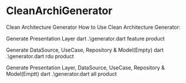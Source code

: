 # CleanArchiGenerator
Clean Architecture Generator 
How to Use Clean Architecture Generator:

Generate Presentation Layer
dart .\generator.dart feature product

Generate DataSource, UseCase, Repository & Model(Empty)
dart .\generator.dart rdu product

Generate Presentation Layer, DataSource, UseCase, Repository & Model(Emptt)
dart .\generator.dart all product
